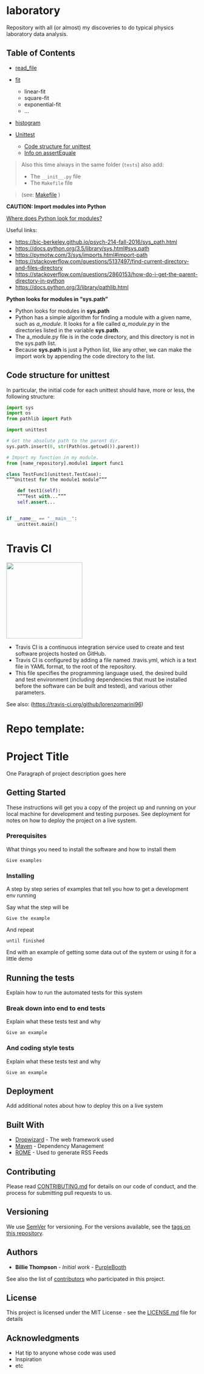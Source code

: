 # laboratory
Repository with all (or almost) my discoveries to do typical physics laboratory data analysis.

## Table of Contents
* [read_file](https://github.com/lorenzomarini96/model/blob/main/README.md#creating-the-repository-on-github)
* [fit](https://github.com/lorenzomarini96/model/blob/main/README.md#creation-of-basic-folders)
    * linear-fit
    * square-fit
    * exponential-fit
    * ...
* [histogram](https://github.com/lorenzomarini96/model/blob/main/README.md#creating-a-module)

* [Unittest](https://github.com/lorenzomarini96/model/blob/main/README.md#unittest)
    * [Code structure for unittest](https://github.com/lorenzomarini96/model/blob/main/README.md#code-structure-for-unittest)
    * [Info on assertEquale](https://github.com/lorenzomarini96/model/blob/main/README.md#info-on-assertequale)


> Also this time always in the same folder (```tests```) also add:
> - The ```__init__.py``` file
> - The ```Makefile``` file 

> (see: [Makefile](https://github.com/lorenzomarini96/model/blob/main/tests/Makefile) )

**CAUTION: Import modules into Python**

[Where does Python look for modules?](https://bic-berkeley.github.io/psych-214-fall-2016/sys_path.html)

Useful links: 
- https://bic-berkeley.github.io/psych-214-fall-2016/sys_path.html
- https://docs.python.org/3.5/library/sys.html#sys.path
- https://pymotw.com/3/sys/imports.html#import-path
- https://stackoverflow.com/questions/5137497/find-current-directory-and-files-directory
- https://stackoverflow.com/questions/2860153/how-do-i-get-the-parent-directory-in-python
- https://docs.python.org/3/library/pathlib.html


**Python looks for modules in “sys.path”**
- Python looks for modules in **sys.path**
- Python has a simple algorithm for finding a module with a given name, such as *a_module*. It looks for a file called *a_module.py* in the directories listed in the variable **sys.path**.
- The a_module.py file is in the code directory, and this directory is not in the sys.path list.
- Because **sys.path** is just a Python list, like any other, we can make the import work by appending the code directory to the list.

## Code structure for unittest

In particular, the initial code for each unittest should have, more or less, the following structure:

```python
import sys
import os
from pathlib import Path

import unittest

# Get the absolute path to the parent dir.
sys.path.insert(0, str(Path(os.getcwd()).parent))

# Import my function in my module.
from [name_repository].module1 import func1

class TestFunc1(unittest.TestCase):
“””Unittest for the module1 module”””

    def test1(self):
    “””Test with...”””
    self.assert...


if __name__ == "__main__":
    unittest.main()
```
# Travis CI

<img src="https://user-images.githubusercontent.com/55988954/103585215-f8485f00-4ee2-11eb-9e66-82029a119191.png" width="200" /> 

- Travis CI is a continuous integration service used to create and test software projects hosted on GitHub.
- Travis CI is configured by adding a file named .travis.yml, which is a text file in YAML format, to the root of the repository.
- This file specifies the programming language used, the desired build and test environment (including dependencies that must be installed before the software can be built and tested), and various other parameters.

See also: (https://travis-ci.org/github/lorenzomarini96)

# Repo template:

# Project Title

One Paragraph of project description goes here

## Getting Started

These instructions will get you a copy of the project up and running on your local machine for development and testing purposes. See deployment for notes on how to deploy the project on a live system.

### Prerequisites

What things you need to install the software and how to install them

```
Give examples
```

### Installing

A step by step series of examples that tell you how to get a development env running

Say what the step will be

```
Give the example
```

And repeat

```
until finished
```

End with an example of getting some data out of the system or using it for a little demo

## Running the tests

Explain how to run the automated tests for this system

### Break down into end to end tests

Explain what these tests test and why

```
Give an example
```

### And coding style tests

Explain what these tests test and why

```
Give an example
```

## Deployment

Add additional notes about how to deploy this on a live system

## Built With

* [Dropwizard](http://www.dropwizard.io/1.0.2/docs/) - The web framework used
* [Maven](https://maven.apache.org/) - Dependency Management
* [ROME](https://rometools.github.io/rome/) - Used to generate RSS Feeds

## Contributing

Please read [CONTRIBUTING.md](https://gist.github.com/PurpleBooth/b24679402957c63ec426) for details on our code of conduct, and the process for submitting pull requests to us.

## Versioning

We use [SemVer](http://semver.org/) for versioning. For the versions available, see the [tags on this repository](https://github.com/your/project/tags). 

## Authors

* **Billie Thompson** - *Initial work* - [PurpleBooth](https://github.com/PurpleBooth)

See also the list of [contributors](https://github.com/your/project/contributors) who participated in this project.

## License

This project is licensed under the MIT License - see the [LICENSE.md](LICENSE.md) file for details

## Acknowledgments

* Hat tip to anyone whose code was used
* Inspiration
* etc
